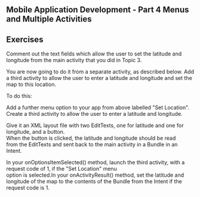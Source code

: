 ## Mobile Application Development - Part 4 Menus and Multiple Activities

## Exercises
Comment out the text fields which allow the user to set the latitude and longitude from the main activity that you did in Topic 3.

You are now going to do it from a separate activity, as described below.
Add a third activity to allow the user to enter a latitude and longitude and set the map to this location.  

To do this:    

Add a further menu option to your app from above labelled    "Set Location".
Create a third activity to allow the user to enter a latitude and    longitude. 

Give it an XML layout file with two EditTexts, one for latitude    and one for longitude, and a button.    
When the button is clicked, the latitude and longitude should be read     
from the EditTexts and sent back to the main activity in a Bundle in    an Intent.

In your onOptionsItemSelected() method, launch the     third activity, with a request code of 1, if the "Set Location" menu    
option is selected.In your onActivityResult() method, set the latitude and    
longitude of the map to the contents of the Bundle from the Intent if the   
request code is 1.
